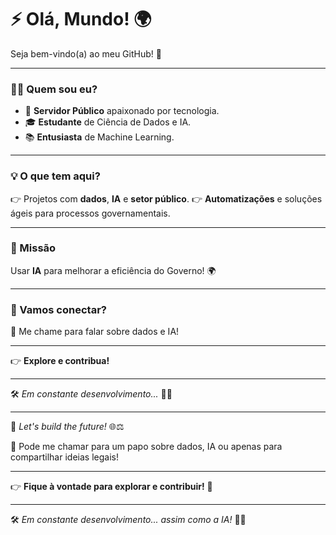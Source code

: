 # ⚡ **Olá, Mundo!** 🌍

Seja bem-vindo(a) ao meu GitHub! 🤖

---

### 👨‍💼 Quem sou eu?

- 👷 **Servidor Público** apaixonado por tecnologia.
- 🎓 **Estudante** de Ciência de Dados e IA.
- 📚 **Entusiasta** de Machine Learning.

---

### 💡 O que tem aqui?

👉 Projetos com **dados**, **IA** e **setor público**.
👉 **Automatizações** e soluções ágeis para processos governamentais.

---

### 🚀 Missão

Usar **IA** para melhorar a eficiência do Governo! 🌍

---

### 🫶 Vamos conectar?

📩 Me chame para falar sobre dados e IA!


---

👉 **Explore e contribua!** 

---

🛠️ *Em constante desenvolvimento...* 🧑‍💻

---

🌟 *Let's build the future!* 🌐⚖️


📩 Pode me chamar para um papo sobre dados, IA ou apenas para compartilhar ideias legais!


---

👉 **Fique à vontade para explorar e contribuir!** 🌟

---

🛠️ *Em constante desenvolvimento... assim como a IA!* 🧑‍💻





<!---
jonatasbx/jonatasbx is a ✨ special ✨ repository because its `README.md` (this file) appears on your GitHub profile.
You can click the Preview link to take a look at your changes.
--->
